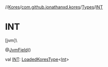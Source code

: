 //[Kores](../../../index.md)/[com.github.jonathanxd.kores](../index.md)/[Types](index.md)/[INT](-i-n-t.md)

# INT

[jvm]\

@[JvmField](https://kotlinlang.org/api/latest/jvm/stdlib/kotlin.jvm/-jvm-field/index.html)()

val [INT](-i-n-t.md): [LoadedKoresType](../../com.github.jonathanxd.kores.type/-loaded-kores-type/index.md)<[Int](https://kotlinlang.org/api/latest/jvm/stdlib/kotlin/-int/index.html)>
